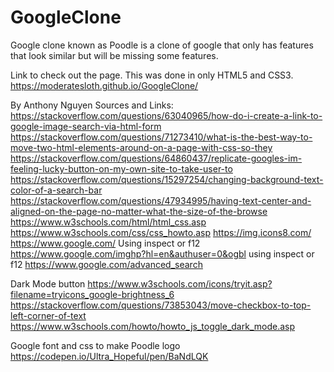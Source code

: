 # GoogleClone
Google clone known as Poodle is a clone of google that only has features that look similar but will be missing some features.

Link to check out the page. This was done in only HTML5 and CSS3.
https://moderatesloth.github.io/GoogleClone/

By Anthony Nguyen
Sources and Links:
https://stackoverflow.com/questions/63040965/how-do-i-create-a-link-to-google-image-search-via-html-form
https://stackoverflow.com/questions/71273410/what-is-the-best-way-to-move-two-html-elements-around-on-a-page-with-css-so-they
https://stackoverflow.com/questions/64860437/replicate-googles-im-feeling-lucky-button-on-my-own-site-to-take-user-to
https://stackoverflow.com/questions/15297254/changing-background-text-color-of-a-search-bar
https://stackoverflow.com/questions/47934995/having-text-center-and-aligned-on-the-page-no-matter-what-the-size-of-the-browse
https://www.w3schools.com/html/html_css.asp
https://www.w3schools.com/css/css_howto.asp
https://img.icons8.com/
https://www.google.com/  Using inspect or f12
https://www.google.com/imghp?hl=en&authuser=0&ogbl using inspect or f12
https://www.google.com/advanced_search

Dark Mode button
https://www.w3schools.com/icons/tryit.asp?filename=tryicons_google-brightness_6
https://stackoverflow.com/questions/73853043/move-checkbox-to-top-left-corner-of-text
https://www.w3schools.com/howto/howto_js_toggle_dark_mode.asp

Google font and css to make Poodle logo
https://codepen.io/Ultra_Hopeful/pen/BaNdLQK
